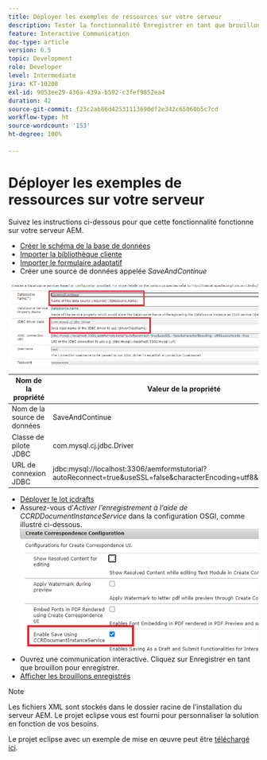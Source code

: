 ```yaml
---
title: Déployer les exemples de ressources sur votre serveur
description: Tester la fonctionnalité Enregistrer en tant que brouillon pour les communications interactives
feature: Interactive Communication
doc-type: article
version: 6.5
topic: Development
role: Developer
level: Intermediate
jira: KT-10208
exl-id: 9053ee29-436a-439a-b592-c3fef9852ea4
duration: 42
source-git-commit: f23c2ab86d42531113690df2e342c65060b5c7cd
workflow-type: ht
source-wordcount: '153'
ht-degree: 100%

---
```


# Déployer les exemples de ressources sur votre serveur

Suivez les instructions ci-dessous pour que cette fonctionnalité fonctionne sur votre serveur AEM.

* [Créer le schéma de la base de données](assets/icdrafts.sql)
* [Importer la bibliothèque cliente](assets/icdrafts.zip)
* [Importer le formulaire adaptatif](assets/SavedDraftsAdaptiveForm.zip)
* Créer une source de données appelée _SaveAndContinue_

![Créer une source de données.](assets/data-source.png)

| Nom de la propriété | Valeur de la propriété |
|---|---|
| Nom de la source de données | SaveAndContinue |
| Classe de pilote JDBC | com.mysql.cj.jdbc.Driver |
| URL de connexion JDBC | jdbc:mysql://localhost:3306/aemformstutorial?autoReconnect=true&amp;useSSL=false&amp;characterEncoding=utf8&amp;useUnicode=true |

* [Déployer le lot icdrafts](assets/icdrafts.icdrafts.core-1.0-SNAPSHOT.jar)
* Assurez-vous d’_Activer l’enregistrement à l’aide de CCRDDocumentInstanceService_ dans la configuration OSGI, comme illustré ci-dessous.
  ![Activation des brouillons.](assets/enable-drafts.png)
* Ouvrez une communication interactive. Cliquez sur Enregistrer en tant que brouillon pour enregistrer.
* [Afficher les brouillons enregistrés](http://localhost:4502/content/dam/formsanddocuments/saveddrafts/jcr:content?wcmmode=disabled)

>[!NOTE]
>Les fichiers XML sont stockés dans le dossier racine de l’installation du serveur AEM. Le projet eclipse vous est fourni pour personnaliser la solution en fonction de vos besoins.

Le projet eclipse avec un exemple de mise en œuvre peut être [téléchargé ici](assets/icdrafts-eclipse-project.zip).
